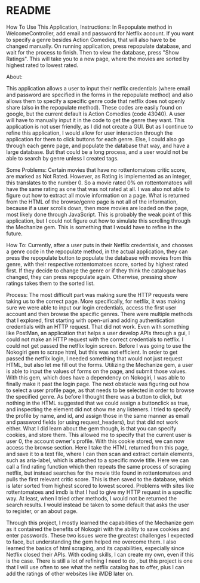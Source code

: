 # README

How To Use This Application, Instructions:
In Repopulate method in WelcomeController, add email and password for Netflix account. If you want to specify a genre besides Action Comedies, that
will also have to be changed manually. On running application, press repopulate database, and wait for the process to finish. Then to view the database,
press "Show Ratings". This will take you to a new page, where the movies are sorted by highest rated to lowest rated.

About:

This application allows a user to input their netflix credentials (where email and password are specified in the forms in the repopulate method)
and also allows them to specify a specific genre code that netflix does not openly share (also in the repopulate method). These codes are easily
found on google, but the current default is Action Comedies (code 43040). A user will have to manually input it in the code to get the genre they want.
This application is not user friendly, as I did not create a GUI. But as I continue to refine this application, I would allow for
user interaction through the application for them to click buttons for each genre. Else, I could also go through each genre page, and populate the database
that way, and have a large database. But that could be a long process, and a user would not be able to search by genre unless I created tags.

Some Problems:
Certain movies that have no rottentomatoes critic score, are marked as Not Rated. However, as Rating is implemented as an integer, this
translates to the number 0. So a movie rated 0% on rottentomatoes will have the same rating as one that was not rated at all.
I was also not able to figure out how to extract all movie information on a page. What is returned from the HTML of the browse/genre page is not
all of the information, because if a user scrolls down, then more movies are loaded on the page, most likely done through JavaScript. This is probably the
weak point of this application, but I could not figure out how to simulate this scrolling through the Mechanize gem. This is something that I would have to refine
in the future.

How To:
Currently, after a user puts in their Netflix credentials, and chooses a genre code in the repopulate method, in the actual application, they can press the repopulate
button to populate the database with movies from this genre, with their respective rottentomatoes score, sorted by highest rated first. If they decide to change the genre
or if they think the catalogue has changed, they can press repopulate again. Otherwise, pressing show ratings takes them to the sorted list.

Process:
The most difficult part was making sure the HTTP requests were taking us to the correct page. More specifically, for netflix, it was making sure we were able to input our
login credentials, access the first user account and then browse the specific genres. There were multiple methods that I explored, first starting with open-uri and adding
authentication credentials with an HTTP request. That did not work. Even with something like PostMan, an application that helps a user develop APIs through a gui, I could not
make an HTTP request with the correct credentials to netflix. I could not get passed the netflix login screen. Before I was going to use the Nokogiri gem to scrape html, but
this was not efficient. In order to get passed the netflix login, I needed something that would not just request HTML, but also let me fill out the forms. Utilizing the
Mechanize gem, a user is able to input the values of forms on the page, and submit those values. With this gem, which does have a dependency on Nokogiri, I was able to finally
make it past the login page. The next obstacle was figuring out how to select a user profile page, as that needs to be selected in order to browse the specified genre. As
before I thought there was a button to click, but nothing in the HTML suggested that we could assign a buttonclick as true, and inspecting the element did not show me any
listeners. I tried to specify the profile by name, and id, and assign those in the same manner as email and password fields (or using request_headers), but that did not work
either. What I did learn about the gem though, is that you can specify cookies, and store them. This allowed me to specify that the current user is user 0, the account owner's
profile. With this cookie stored, we can now access the browse section. Here I take the HTML returned from this page, and save it to a text file, where I can then scan and
extract certain elements, such as aria-label, which is attached to a specific movie title. Here we can call a find rating function which then repeats the same process of
scraping netflix, but instead searches for the movie title found in rottentomatoes and pulls the first relevant critic score. This is then saved to the database, which is later
sorted from highest scored to lowest scored. Problems with sites like rottentomatoes and imdb is that I had to give my HTTP request in a specific way. At least, when I tried
other methods, I would not be returned the search results. I would instead be taken to some default that asks the user to register, or an about page.

Through this project, I mostly learned the capabilities of the Mechanize gem as it contained the benefits of Nokogiri with the ability to save cookies and enter passwords.
These two issues were the greatest challenges I expected to face, but understanding the gem helped me overcome them. I also learned the basics of html scraping, and its
capabilities, especially since Netflix closed their APIs. With coding skills, I can create my own, even if this is the case. There is still a lot of refining I need to do
, but this project is one that I will use often to see what the netflix catalog has to offer, plus I can add the ratings of other websites like iMDB later on.        
